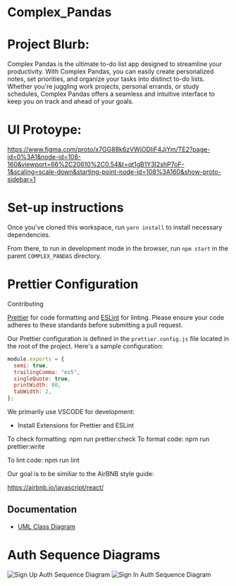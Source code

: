 # Complex_Pandas

# Project Blurb:

Complex Pandas is the ultimate to-do list app designed to streamline your productivity. With Complex Pandas, you can easily create personalized notes, set priorities, and organize your tasks into distinct to-do lists. Whether you're juggling work projects, personal errands, or study schedules, Complex Pandas offers a seamless and intuitive interface to keep you on track and ahead of your goals.

# UI Protoype:

https://www.figma.com/proto/x7GG88k6zVWjODIiF4JjYm/TE2?page-id=0%3A1&node-id=108-160&viewport=66%2C20610%2C0.54&t=qt1gB1Y3I2shP7oF-1&scaling=scale-down&starting-point-node-id=108%3A160&show-proto-sidebar=1


# Set-up instructions

Once you've cloned this workspace, run `yarn install` to install necessary dependencies.

From there, to run in development mode in the browser, run `npm start` in the parent `COMPLEX_PANDAS` directory.

# Prettier Configuration

Contributing

 [Prettier](https://prettier.io/) for code formatting and [ESLint](https://eslint.org/) for linting. Please ensure your code adheres to these standards before submitting a pull request.

Our Prettier configuration is defined in the `prettier.config.js` file located in the root of the project. Here's a sample configuration:

```javascript
module.exports = {
  semi: true,
  trailingComma: "es5",
  singleQuote: true,
  printWidth: 80,
  tabWidth: 2,
};

```

We primarily use VSCODE for development:

- Install Extensions for Prettier and ESLint


To check formatting: npm run prettier:check
To format code: npm run prettier:write

To lint code: npm run lint

Our goal is to be similiar to the AirBNB style guide:

https://airbnb.io/javascript/react/

## Documentation

- [UML Class Diagram](docs/UML_Class_Diagram.md)

# Auth Sequence Diagrams

![Sign Up Auth Sequence Diagram](https://github.com/SahilGoel05/COMPLEX_PANDAS/assets/65931611/422b4072-13cf-407e-8815-89ee700c951c)
![Sign In Auth Sequence Diagram](https://github.com/SahilGoel05/COMPLEX_PANDAS/assets/65931611/b5fe2364-c883-496f-85d3-f72608dcd0f8)
